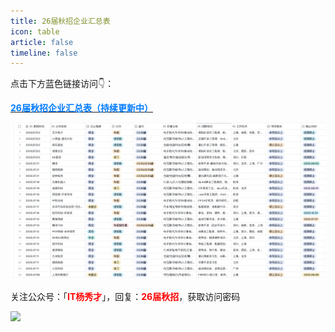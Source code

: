 ```yaml
---
title: 26届秋招企业汇总表
icon: table
article: false
timeline: false
---
```




点击下方蓝色链接访问👇：

[<span style="color:#007BFF; font-weight: bold;">**26届秋招企业汇总表（持续更新中）**</span>](https://ls8sck0zrg.feishu.cn/wiki/QUvXwOHi7iK2ykkyfHHcN8PYnlc?table=tblgCVD57PDsga4Z&view=vew5cMvlaf)   


![](./assets/img/求职/26届网申表.png)

关注公众号：「<span style="color:#FF0000; font-weight: bold;">**IT杨秀才**</span>」，回复：<span style="color:#FF0000; font-weight: bold;">**26届秋招**</span>，获取访问密码

![](./assets/icon/avatar.png)




